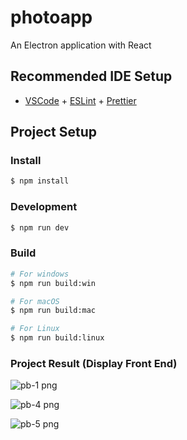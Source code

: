 # photoapp

An Electron application with React

## Recommended IDE Setup

- [VSCode](https://code.visualstudio.com/) + [ESLint](https://marketplace.visualstudio.com/items?itemName=dbaeumer.vscode-eslint) + [Prettier](https://marketplace.visualstudio.com/items?itemName=esbenp.prettier-vscode)

## Project Setup

### Install

```bash
$ npm install
```

### Development

```bash
$ npm run dev
```

### Build

```bash
# For windows
$ npm run build:win

# For macOS
$ npm run build:mac

# For Linux
$ npm run build:linux
```
### Project Result (Display Front End)
![pb-1 png](https://github.com/user-attachments/assets/9ec8d8b5-b4f4-4789-888d-25e1e74beeb0)

![pb-4 png](https://github.com/user-attachments/assets/7f92c827-4fdd-44b6-b99e-180d9e4f28ab)

![pb-5 png](https://github.com/user-attachments/assets/f23b5876-a969-4de1-b0af-aeccb053c347)
